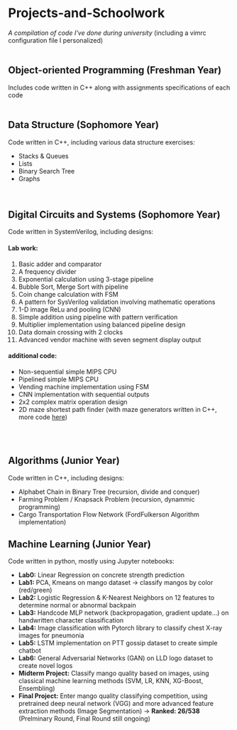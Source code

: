 # Projects-and-Schoolwork

  *A compilation of code I've done during university* (including a vimrc configuration file I personalized)
  <br>
  <br>
  
## **Object-oriented Programming (Freshman Year)**
Includes code written in C++ along with assignments specifications of each code
<br>
<br>

## **Data Structure (Sophomore Year)**
Code written in C++, including various data structure exercises:
* Stacks & Queues
* Lists
* Binary Search Tree
* Graphs  
<br>

## **Digital Circuits and Systems (Sophomore Year)**

Code written in SystemVerilog, including designs:<br>
#### Lab work:
1. Basic adder and comparator
1. A frequency divider
1. Exponential calculation using 3-stage pipeline
1. Bubble Sort, Merge Sort with pipeline
1. Coin change calculation with FSM
1. A pattern for SysVerilog validation involving mathematic operations
1. 1-D image ReLu and pooling (CNN)
1. Simple addition using pipeline with pattern verification
1. Multiplier implementation using balanced pipeline design 
1. Data domain crossing with 2 clocks
1. Advanced vendor machine with seven segment display output


#### additional code:
* Non-sequential simple MIPS CPU
* Pipelined simple MIPS CPU
* Vending machine implementation using FSM
* CNN implementation with sequential outputs
* 2x2 complex matrix operation design
* 2D maze shortest path finder (with maze generators written in C++, more code [here](https://github.com/YorkGrizzly/2D-maze-with-system-verilog))
<br>
<br>

## **Algorithms (Junior Year)**
Code written in C++, including designs:
* Alphabet Chain in Binary Tree (recursion, divide and conquer)
* Farming Problem / Knapsack Problem (recursion, dynammic programming)
* Cargo Transportation Flow Network (FordFulkerson Algorithm implementation)

## **Machine Learning (Junior Year)**
Code written in python, mostly using Jupyter notebooks:
* <b>Lab0:</b> Linear Regression on concrete strength prediction
* <b>Lab1:</b> PCA, Kmeans on mango dataset → classify mangos by color (red/green)
* <b>Lab2:</b> Logistic Regression & K-Nearest Neighbors on 12 features to determine normal or abnormal backpain
* <b>Lab3:</b> Handcode MLP network (backpropagation, gradient update...) on handwritten character classification
* <b>Lab4:</b> Image classification with Pytorch library to classify chest X-ray images for pneumonia
* <b>Lab5:</b> LSTM implementation on PTT gossip dataset to create simple chatbot
* <b>Lab6:</b> General Adversarial Networks (GAN) on LLD logo dataset to create novel logos
* <b>Midterm Project:</b> Classify mango quality based on images, using classical machine learning methods (SVM, LR, KNN, XG-Boost, Ensembling)
 * <b>Final Project:</b> Enter mango quality classifying competition, using pretrained deep neural network (VGG) and more advanced feature extraction methods (Image  Segmentation) → <b> Ranked: 26/538 </b> (Prelminary Round, Final Round still ongoing) 
